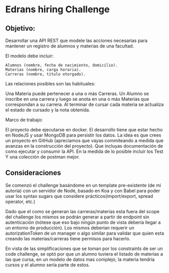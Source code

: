# Edrans hiring Challenge

## Objetivo:
 Desarrollar una API REST que modele las acciones necesarias para mantener un registro de alumnos y materias de una
 facultad.

El modelo debe incluir:

    Alumnos (nombre, fecha de nacimiento, domicilio). 
    Materias (nombre, carga horaria).
    Carreras (nombre, título otorgado).

Las relaciones posibles son las habituales:
 
Una Materia puede pertenecer a una o más Carreras. 
Un Alumno se inscribe en una carrera y luego se anota en una o más Materias que correspondan a su carrera.
Al terminar de cursar cada materia se actualiza el estado de cursado y la nota obtenida.

Marco de trabajo:

El proyecto debe ejecutarse en docker.
El desarrollo tiene que estar hecho en NodeJS y usar MongoDB para persistir los datos.
La idea es que crees un proyecto en GitHub (apreciamos que vayas commiteando a medida que avanzas en la construcción del
proyecto). Que incluyas documentación de como ejecutar y consumir la API.
En la medida de lo posible incluir los Test
Y una colección de postman mejor.

## Consideraciones

Se comenzó el challenge basándome en un template pre-existente (de mi autoría) con un servidor de Node, basado en Koa y
con Babel para poder usar los syntax sugars que considere prácticos(import/export, spread operator, etc.)

Dado que el como se generan las carreras/materias esta fuera del scope del challenge los mismos se podrán generar a
partir de endpoint sin autenticación (nótese que eso bajo ningún punto de vista debería llegar a un entorno de 
producción). Los mismos deberían requerir un autorizationToken de un manager o algo similar para validar que quien esta 
creando las materias/carreras tiene permisos para hacerlo. 

En vista de las simplificaciones que se toman por los constraints de ser un code challenge, se optó por que un alumno
tuviera el listado de materias a las que cursa, en un modelo de datos mas complejo, la materia tendría cursos y el
alumno sería parte de estos.
